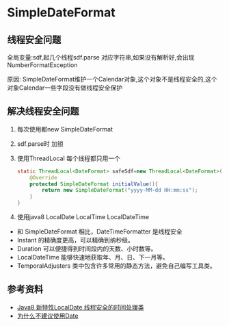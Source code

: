 # SimpleDateFormat

## 线程安全问题

全局变量:sdf,起几个线程sdf.parse 对应字符串,如果没有解析好,会出现NumberFormatException

原因: SimpleDateFormat维护一个Calendar对象,这个对象不是线程安全的,这个对象Calendar一些字段没有做线程安全保护

## 解决线程安全问题

1. 每次使用都new SimpleDateFormat
2. sdf.parse时 加锁
3. 使用ThreadLocal 每个线程都只用一个

   ```java
   static ThreadLocal<DateFormat> safeSdf=new ThreadLocal<DateFormat>(){
       @Override
       protected SimpleDateFormat initialValue(){
           return new SimpleDateFormat("yyyy-MM-dd HH:mm:ss");
       }
   }
   ```

4. 使用java8 LocalDate LocalTime LocalDateTime 

- 和 SimpleDateFormat 相比，DateTimeFormatter 是线程安全
- Instant 的精确度更高，可以精确到纳秒级。
- Duration 可以便捷得到时间段内的天数、小时数等。
- LocalDateTime 能够快速地获取年、月、日、下一月等。
- TemporalAdjusters 类中包含许多常用的静态方法，避免自己编写工具类。

## 参考资料

- [Java8 新特性LocalDate 线程安全的时间处理类](https://blog.csdn.net/wusd1256/article/details/102934354)
- [为什么不建议使用Date](https://www.cnblogs.com/wupeixuan/p/11511915.html)

